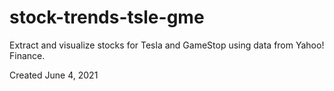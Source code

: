 # stock-trends-tsle-gme
Extract and visualize stocks for Tesla and GameStop using data from Yahoo! Finance.

Created June 4, 2021
